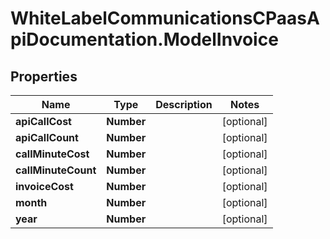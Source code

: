 # WhiteLabelCommunicationsCPaasApiDocumentation.ModelInvoice

## Properties

Name | Type | Description | Notes
------------ | ------------- | ------------- | -------------
**apiCallCost** | **Number** |  | [optional] 
**apiCallCount** | **Number** |  | [optional] 
**callMinuteCost** | **Number** |  | [optional] 
**callMinuteCount** | **Number** |  | [optional] 
**invoiceCost** | **Number** |  | [optional] 
**month** | **Number** |  | [optional] 
**year** | **Number** |  | [optional] 


